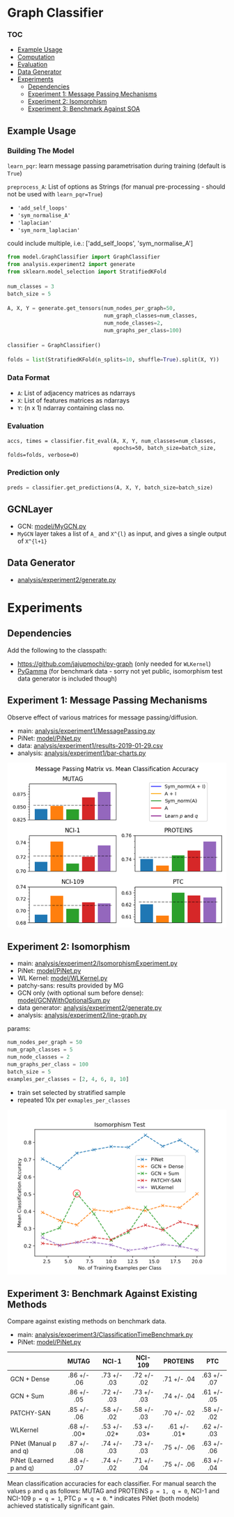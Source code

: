 # Graph Classifier

### TOC

<!-- vim-markdown-toc GFM -->

* [Example Usage](#example-usage)
* [Computation](#computation)
* [Evaluation](#evaluation)
* [Data Generator](#data-generator)
* [Experiments](#experiments)
	* [Dependencies](#dependencies)
	* [Experiment 1: Message Passing Mechanisms](#experiment-1-message-passing-mechanisms)
	* [Experiment 2: Isomorphism](#experiment-2-isomorphism)
	* [Experiment 3: Benchmark Against SOA](#experiment-3-benchmark-against-soa)

<!-- vim-markdown-toc -->

## Example Usage

### Building The Model

`learn_pqr`: learn message passing parametrisation during training (default is `True`)

`preprocess_A`: List of options as Strings (for manual pre-processing - 
should not be used with `learn_pqr=True`)

- `'add_self_loops'`
- `'sym_normalise_A'`
- `'laplacian'`
- `'sym_norm_laplacian'`

could include multiple, i.e.: ['add_self_loops', 'sym_normalise_A']

```python
from model.GraphClassifier import GraphClassifier
from analysis.experiment2 import generate
from sklearn.model_selection import StratifiedKFold

num_classes = 3
batch_size = 5

A, X, Y = generate.get_tensors(num_nodes_per_graph=50,
                               num_graph_classes=num_classes,
                               num_node_classes=2,
                               num_graphs_per_class=100)

classifier = GraphClassifier()

folds = list(StratifiedKFold(n_splits=10, shuffle=True).split(X, Y))
```


### Data Format


- `A`: List of adjacency matrices as ndarrays
- `X`: List of features matrices as ndarrays
- `Y`: (n x 1) ndarray containing class no.

### Evaluation

```pythons
accs, times = classifier.fit_eval(A, X, Y, num_classes=num_classes,
                                  epochs=50, batch_size=batch_size, folds=folds, verbose=0)
```

### Prediction only

```python
preds = classifier.get_predictions(A, X, Y, batch_size=batch_size)
```

## GCNLayer

- GCN: [model/MyGCN.py](model/MyGCN.py)
- `MyGCN` layer takes a list of `A_` and `X^{l}` as input, and gives a single output of `X^{l+1}` 

## Data Generator

- [analysis/experiment2/generate.py](analysis/experiment2/generate.py)

# Experiments

## Dependencies

Add the following to the classpath:

- https://github.com/jajupmochi/py-graph (only needed for `WLKernel`)
- [PyGamma](https://github.com/BraintreeLtd/PyGamma) (for benchmark data - sorry not yet public,
isomorphism test data generator is included though)

## Experiment 1: Message Passing Mechanisms

Observe effect of various matrices for message passing/diffusion.

- main: [analysis/experiment1/MessagePassing.py](analysis/experiment1/MessagePassing.py)
- PiNet: [model/PiNet.py](model/PiNet.py)
- data: [analysis/experiment1/results-2019-01-29.csv](analysis/experiment1/results-2019-01-29.csv)
- analysis: [analysis/experiment1/bar-charts.py](analysis/experiment1/bar-charts.py)

![](analysis/experiment1/all-matrices.png)

## Experiment 2: Isomorphism

- main: [analysis/experiment2/IsomorphismExperiment.py](analysis/experiment2/IsomorphismExperiment.py)
- PiNet: [model/PiNet.py](model/PiNet.py)
- WL Kernel: [model/WLKernel.py](model/WLKernel.py)
- patchy-sans: results provided by MG
- GCN only (with optional sum before dense): [model/GCNWithOptionalSum.py](model/GCNWithOptionalSum.py)
- data generator: [analysis/experiment2/generate.py](analysis/experiment2/generate.py)
- analysis: [analysis/experiment2/line-graph.py](analysis/experiment2/line-graph.py)

params:

```python
num_nodes_per_graph = 50
num_graph_classes = 5
num_node_classes = 2
num_graphs_per_class = 100
batch_size = 5
examples_per_classes = [2, 4, 6, 8, 10]
```

- train set selected by stratified sample
- repeated 10x per `exmaples_per_classes`

![](analysis/experiment2/isomorphism-test.svg)


## Experiment 3: Benchmark Against Existing Methods

Compare against existing methods on benchmark data.

- main: [analysis/experiment3/ClassificationTimeBenchmark.py](analysis/experiment3/ClassificationAccuracyTimeBenchmark.py)
- PiNet: [model/PiNet.py](model/PiNet.py)

|                          | MUTAG             | NCI-1             | NCI-109           | PROTEINS          | PTC          |
| :----------------------- | :---------------: | :---------------: | :---------------: | :---------------: | :----------: |
| GCN + Dense              | .86 +/- .06       | .73 +/- .03       | .72 +/- .02       | .71 +/- .04       | .63 +/- .07  |
| GCN + Sum                | .86 +/- .05       | .72 +/- .03       | .73 +/- .03       | .74 +/- .04       | .61 +/- .05  |
| PATCHY-SAN               | .85 +/- .06       | .58 +/- .02       | .58 +/- .03       | .70 +/- .02       | .58 +/- .02  |
| WLKernel                 | .68 +/- .00*      | .53 +/- .02*      | .53 +/- .03*      | .61 +/- .01*      | .62 +/- .03  |
| PiNet (Manual p and q)   | .87 +/- .08       | .74 +/- .03       | .73 +/- .03       | .75 +/- .06       | .63 +/- .06  |
| PiNet (Learned p and q)  | .88 +/- .07       | .74 +/- .02       | .71 +/- .04       | .75 +/- .06       | .63 +/- .04  |

Mean classification accuracies for each classifier. For manual search the values `p` and `q` as follows: MUTAG and PROTEINS `p = 1, q = 0`, NCI-1 and NCI-109 `p = q = 1`, PTC `p = q = 0`. * indicates PiNet (both models) achieved statistically significant gain.